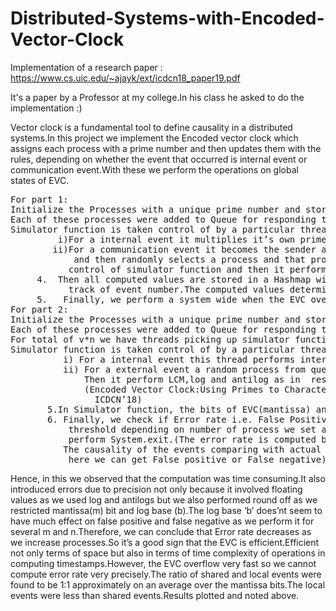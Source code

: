 # Distributed-Systems-with-Encoded-Vector-Clock
Implementation of a research paper : https://www.cs.uic.edu/~ajayk/ext/icdcn18_paper19.pdf


It's a paper by a Professor at my college.In his class he asked to do the implementation :)






Vector clock is a fundamental tool to define causality in a distributed systems.In this project we implement  the Encoded vector clock which assigns each process with a prime number and then updates them with the rules, depending on whether the event that occurred is internal event or communication event.With these we perform the operations on global states of EVC.
<pre>
For part 1:
Initialize the Processes with a unique prime number and store the mapping in Hashmap(as initial value of EVC).So that each process knows it’s own prime number.
Each of these processes were added to Queue for responding to events.
Simulator function is taken control of by a particular thread randomly based on dequeue from queue of threads.Then depending on randomly generated events:-
         i)For a internal event it multiplies it’s own prime number
        ii)For a communication event it becomes the sender and increments it’s own timestamp                                               
            and then randomly selects a process and that process becomes a receiver, takes         
           control of simulator function and then it performs it operation of performing LCM and
     4.  Then all computed values are stored in a Hashmap with the thread id and also keeping  
           track of event number.The computed values determine value of EVC till this event.
     5.   Finally, we perform a system wide when the EVC overflows checking for 32*n or 64*n.
For part 2:
Initialize the Processes with a unique prime number and store the mapping in Hashmap(as initial value of EVC).Here EVC value is in Big Decimal form.
Each of these processes were added to Queue for responding to events.
For total of v*n we have threads picking up simulator function randomly
Simulator function is taken control of by a particular thread randomly based on dequeue.Then depending on randomly generated events:-
          i) For a internal event this thread performs internal communication
          ii) For a external event a random process from queue is taken and made receiver
              Then it perform LCM,log and antilog as in  research paper
              (Encoded Vector Clock:Using Primes to Characterize Causality in Distributed Systems.     
                ICDCN’18)
       5.In Simulator function, the bits of EVC(mantissa) and logarithm base can be adjusted.
       6. Finally, we check if Error rate i.e. False Positive/False Negative increases above a                                         
           threshold depending on number of process we set a threshold   then we stop and 
           perform System.exit.(The error rate is computed based on all pair of events and I check        
          The causality of the events comparing with actual vector clock and logarithm EVC.From
           here we can get False positive or False negative).          
</pre>
Hence, in this we observed that the computation was time consuming.It also introduced errors due to precision not only because it involved floating values as we used log and antilogs but we also performed round off as we restricted mantissa(m) bit and log base (b).The log  base ‘b’ does’nt seem to have much effect on false positive and false negative as we perform it for several m and n.Therefore, we can conclude that Error rate decreases as we increase processes.So it’s a good sign that the EVC is efficient.Efficient not only terms of space but also in terms of time complexity of operations in computing timestamps.However, the EVC overflow very fast so we cannot compute error rate very precisely.The ratio of shared and local events were found to be 1:1 approximately on an average over the mantissa bits.The local events were less than shared events.Results plotted and noted above.

